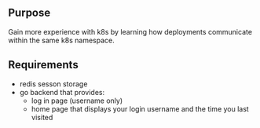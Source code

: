 
## Purpose
Gain more experience with k8s by learning how deployments communicate within the same k8s namespace.

## Requirements
- redis sesson storage
- go backend that provides:
  - log in page (username only)
  - home page that displays your login username and the time you last visited

